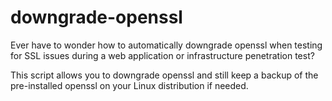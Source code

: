 # downgrade-openssl
Ever have to wonder how to automatically downgrade openssl when testing for SSL issues during a web application or infrastructure penetration test?

This script allows you to downgrade openssl and still keep a backup of the pre-installed openssl on your Linux distribution if needed.
